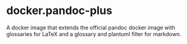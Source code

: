 # docker.pandoc-plus
A docker image that extends the official pandoc docker image with glossaries for LaTeX and a glossary and plantuml filter for markdown.
